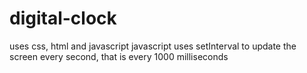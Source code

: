 # digital-clock
uses css, html and javascript
javascript uses setInterval to update the screen every second, that is every 1000 milliseconds
